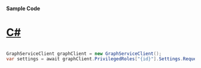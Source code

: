 #### Sample Code
# [C#](#tab/Csharp)

```C#

GraphServiceClient graphClient = new GraphServiceClient();
var settings = await graphClient.PrivilegedRoles["{id}"].Settings.Request().GetAsync();

```